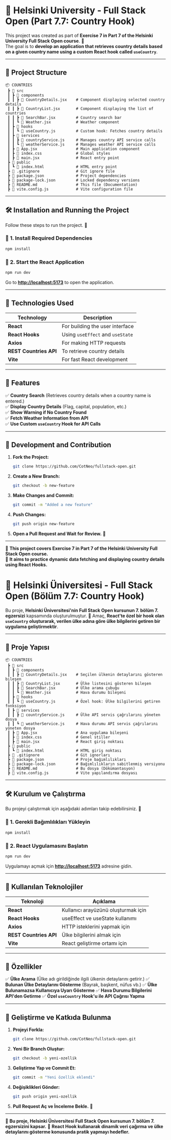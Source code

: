 # 📘 Helsinki University - Full Stack Open (Part 7.7: Country Hook)

This project was created as part of **Exercise 7 in Part 7 of the Helsinki University Full Stack Open course**. 🚀  
The goal is to **develop an application that retrieves country details based on a given country name using a custom React hook called `useCountry`**.

---

## 📂 Project Structure
```
📦 COUNTRIES
 ┣ 📂 src
 ┃ ┣ 📂 components
 ┃ ┃ ┣ 📄 CountryDetails.jsx    # Component displaying selected country details
 ┃ ┃ ┣ 📄 CountryList.jsx       # Component displaying the list of countries
 ┃ ┃ ┣ 📄 SearchBar.jsx         # Country search bar
 ┃ ┃ ┗ 📄 Weather.jsx           # Weather component
 ┃ ┣ 📂 hooks
 ┃ ┃ ┗ 📄 useCountry.js         # Custom hook: Fetches country details
 ┃ ┣ 📂 services
 ┃ ┃ ┣ 📄 countryService.js     # Manages country API service calls
 ┃ ┃ ┗ 📄 weatherService.js     # Manages weather API service calls
 ┃ ┣ 📄 App.jsx                 # Main application component
 ┃ ┣ 📄 index.css               # Global styles
 ┃ ┣ 📄 main.jsx                # React entry point
 ┣ 📂 public
 ┃ ┗ 📄 index.html              # HTML entry point
 ┣ 📄 .gitignore                # Git ignore file
 ┣ 📄 package.json              # Project dependencies
 ┣ 📄 package-lock.json         # Locked dependency versions
 ┣ 📄 README.md                 # This file (Documentation)
 ┣ 📄 vite.config.js            # Vite configuration file
```

---

## 🛠 Installation and Running the Project

Follow these steps to run the project. 🚀

### 📌 **1. Install Required Dependencies**

```bash
npm install
```

### 📌 **2. Start the React Application**

```bash
npm run dev
```

Go to **[http://localhost:5173](http://localhost:5173)** to open the application.

---

## 🚀 Technologies Used

| Technology      | Description                          |
| -------------- | ---------------------------------- |
| **React**       | For building the user interface   |
| **React Hooks** | Using `useEffect` and `useState`  |
| **Axios**       | For making HTTP requests         |
| **REST Countries API** | To retrieve country details |
| **Vite**        | For fast React development      |

---

## 📌 Features

✅ **Country Search** (Retrieves country details when a country name is entered.)  
✅ **Display Country Details** (Flag, capital, population, etc.)  
✅ **Show Warning if No Country Found**  
✅ **Fetch Weather Information from API**  
✅ **Use Custom `useCountry` Hook for API Calls**  

---

## 🎯 Development and Contribution

1. **Fork the Project:**
   ```bash
   git clone https://github.com/CotNeo/fullstack-open.git
   ```
2. **Create a New Branch:**
   ```bash
   git checkout -b new-feature
   ```
3. **Make Changes and Commit:**
   ```bash
   git commit -m "Added a new feature"
   ```
4. **Push Changes:**
   ```bash
   git push origin new-feature
   ```
5. **Open a Pull Request and Wait for Review.** 🎉

---

📘 **This project covers Exercise 7 in Part 7 of the Helsinki University Full Stack Open course.**  
🚀 **It aims to practice dynamic data fetching and displaying country details using React Hooks.**

# 📘 Helsinki Üniversitesi - Full Stack Open (Bölüm 7.7: Country Hook)

Bu proje, **Helsinki Üniversitesi'nin Full Stack Open kursunun 7. bölüm 7. egzersizi** kapsamında oluşturulmuştur. 🚀
Amaç, **React'te özel bir hook olan `useCountry` oluşturarak, verilen ülke adına göre ülke bilgilerini getiren bir uygulama geliştirmektir**.

---

## 📂 Proje Yapısı
```
📦 COUNTRIES
 ┣ 📂 src
 ┃ ┣ 📂 components
 ┃ ┃ ┣ 📄 CountryDetails.jsx    # Seçilen ülkenin detaylarını gösteren bileşen
 ┃ ┃ ┣ 📄 CountryList.jsx       # Ülke listesini gösteren bileşen
 ┃ ┃ ┣ 📄 SearchBar.jsx         # Ülke arama çubuğu
 ┃ ┃ ┗ 📄 Weather.jsx           # Hava durumu bileşeni
 ┃ ┣ 📂 hooks
 ┃ ┃ ┗ 📄 useCountry.js         # Özel hook: Ülke bilgilerini getiren fonksiyon
 ┃ ┣ 📂 services
 ┃ ┃ ┣ 📄 countryService.js     # Ülke API servis çağrılarını yöneten dosya
 ┃ ┃ ┗ 📄 weatherService.js     # Hava durumu API servis çağrılarını yöneten dosya
 ┃ ┣ 📄 App.jsx                 # Ana uygulama bileşeni
 ┃ ┣ 📄 index.css               # Genel stiller
 ┃ ┣ 📄 main.jsx                # React giriş noktası
 ┣ 📂 public
 ┃ ┗ 📄 index.html              # HTML giriş noktası
 ┣ 📄 .gitignore                # Git ignorları
 ┣ 📄 package.json              # Proje bağımlılıkları
 ┣ 📄 package-lock.json         # Bağımlılıkların sabitlenmiş versiyonu
 ┣ 📄 README.md                 # Bu dosya (Dökümantasyon)
 ┣ 📄 vite.config.js            # Vite yapılandırma dosyası
```

---

## 🛠 Kurulum ve Çalıştırma

Bu projeyi çalıştırmak için aşağıdaki adımları takip edebilirsiniz. 🚀

### 📌 **1. Gerekli Bağımlılıkları Yükleyin**

```bash
npm install
```

### 📌 **2. React Uygulamasını Başlatın**

```bash
npm run dev
```

Uygulamayı açmak için **[http://localhost:5173](http://localhost:5173)** adresine gidin.

---

## 🚀 Kullanılan Teknolojiler

| Teknoloji       | Açıklama                            |
| --------------- | ----------------------------------- |
| **React**       | Kullanıcı arayüzünü oluşturmak için |
| **React Hooks** | useEffect ve useState kullanımı    |
| **Axios**       | HTTP isteklerini yapmak için       |
| **REST Countries API** | Ülke bilgilerini almak için |
| **Vite**        | React geliştirme ortamı için       |

---

## 📌 Özellikler

✅ **Ülke Arama** (Ülke adı girildiğinde ilgili ülkenin detaylarını getirir.)
✅ **Bulunan Ülke Detaylarını Gösterme** (Bayrak, başkent, nüfus vb.)
✅ **Ülke Bulunamazsa Kullanıcıya Uyarı Gösterme**
✅ **Hava Durumu Bilgilerini API'den Getirme**
✅ **Özel `useCountry` Hook'u ile API Çağrısı Yapma**

---

## 🎯 Geliştirme ve Katkıda Bulunma

1. **Projeyi Forkla:**
   ```bash
   git clone https://github.com/CotNeo/fullstack-open.git
   ```
2. **Yeni Bir Branch Oluştur:**
   ```bash
   git checkout -b yeni-ozellik
   ```
3. **Geliştirme Yap ve Commit Et:**
   ```bash
   git commit -m "Yeni özellik eklendi"
   ```
4. **Değişiklikleri Gönder:**
   ```bash
   git push origin yeni-ozellik
   ```
5. **Pull Request Aç ve İnceleme Bekle.** 🎉

---

📘 **Bu proje, Helsinki Üniversitesi Full Stack Open kursunun 7. bölüm 7. egzersizini kapsar.**
🚀 **React Hook kullanarak dinamik veri çağırma ve ülke detaylarını gösterme konusunda pratik yapmayı hedefler.**